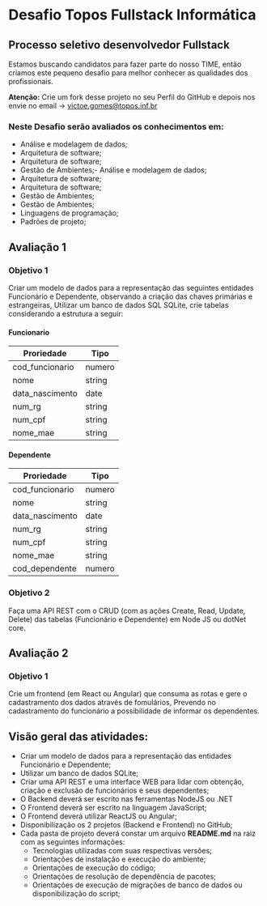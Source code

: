 # Desafio Topos Fullstack Informática

## Processo seletivo desenvolvedor Fullstack

Estamos buscando candidatos para fazer parte do nosso TIME, então criamos este pequeno desafio para melhor conhecer as qualidades dos profissionais.

**Atenção:** Crie um fork desse projeto no seu Perfil do GitHub e depois nos envie no email -> victoe.gomes@topos.inf.br

### Neste Desafio serão avaliados os conhecimentos em:

- Análise e modelagem de dados;
- Arquitetura de software;
- Arquitetura de software;
- Gestão de Ambientes;- Análise e modelagem de dados;
- Arquitetura de software;
- Arquitetura de software;
- Gestão de Ambientes;
- Gestão de Ambientes;
- Linguagens de programação;
- Padrões de projeto;

## Avaliação 1

### Objetivo 1

Criar um modelo de dados para a representação das seguintes entidades Funcionário e Dependente, observando a criação das chaves primárias e estrangeiras, Utilizar um banco de dados SQL SQLite, crie tabelas considerando a estrutura a seguir:

#### Funcionario

|Proriedade     |Tipo  |
|---------------|------|
|cod_funcionario|numero|
|nome           |string|
|data_nascimento|date  |
|num_rg         |string|
|num_cpf        |string|
|nome_mae       |string|

#### Dependente

|Proriedade     |Tipo  |
|---------------|------|
|cod_funcionario|numero|
|nome           |string|
|data_nascimento|date  |
|num_rg         |string|
|num_cpf        |string|
|nome_mae       |string|
|cod_dependente |numero|

### Objetivo 2

Faça uma API REST com o CRUD (com as ações Create, Read, Update, Delete) das tabelas (Funcionário e Dependente) em Node JS ou dotNet core.

## Avaliação 2

### Objetivo 1

Crie um frontend (em React ou Angular) que consuma as rotas e gere o cadastramento dos dados através de fomulários, Prevendo no cadastramento do funcionário a possibilidade de informar os dependentes.

## Visão geral das atividades:

- Criar um modelo de dados para a representação das entidades Funcionário e Dependente;
- Utilizar um banco de dados SQLite;
- Criar uma API REST e uma interface WEB para lidar com obtenção, criação e exclusão de funcionários e seus dependentes;
- O Backend deverá ser escrito nas ferramentas NodeJS ou .NET
- O Frontend deverá ser escrito na linguagem JavaScript;
- O Frontend deverá utilizar ReactJS ou Angular;
- Disponibilização os 2 projetos (Backend e Frontend) no GitHub;
- Cada pasta de projeto deverá constar um arquivo **README.md** na raiz com as seguintes informações:
    - Tecnologias utilizadas com suas respectivas versões;
    - Orientações de instalação e execução do ambiente;
    - Orientações de execução do código;
    - Orientações de resolução de dependência de pacotes;
    - Orientações de execução de migrações de banco de dados ou disponibilização do script;